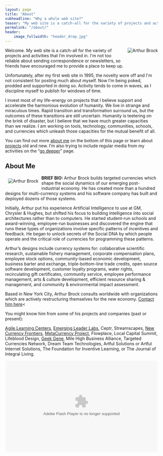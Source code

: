 ```yaml
---
layout: page
title: "About"
subheadline: "Why a whole web site?"
teaser: "My web site is a catch-all for the variety of projects and activities that I’m involved in. I'm not too reliable about sending correspondence or newsletters, so friends have encouraged me to provide a place to keep up…"
permalink: "/about/"
header:
    image_fullwidth: "header_drop.jpg"
---
```

<img alt="Arthur Brock" src="{{ site.urlimg }}Art_Brock_headshot.jpg" style="margin: 0 0 2rem 20px; float: right; ">

Welcome. My web site is a catch-all for the variety of projects and activities that I’m involved in. I'm not too reliable about sending correspondence or newsletters, so friends have encouraged me to provide a place to keep up.

Unfortunately, after my first web site in 1995, the novelty wore off and I'm not consistent for posting much about myself. Now I’m being poked, prodded and supported in doing so. Activity tends to come in waves, as I discipline myself to publish for windows of time.

I invest most of my life-energy on projects that I believe support and accelerate the harmonious evolution of humanity. We live in strange and miraculous times. Rapid transition and transformation surround us, but the outcomes of these transitions are still uncertain. Humanity is teetering on the brink of disaster, but I believe that we have much greater capacities than we realize. I am working on tools, technology, communities, schools, and currencies which unleash those capacities for the mutual benefit of all.

You can find out more <a href="#about">about me</a> on the bottom of this page or learn about <a href="/projects">projects</a> old and new. I’m also trying to include regular media from my activities on the “<a href="/deeper">go deeper</a>” page.


<a name="about"></a>

## About Me
<img alt="Arthur Brock" src="/sites/artbrock.com/files/Arthur_Brock_caricature.png" style="margin:10px; float:left; ">

<strong>BRIEF BIO: </strong>Arthur Brock builds targeted currencies which shape the social dynamics of our emerging post-industrial economy. He has created more than a hundred designs for multi-currency systems and his software company has built and deployed dozens of those systems.

Initially, Arthur put his experience Artificial Intelligence to use at GM, Chrysler &amp; Hughes, but shifted his focus to building intelligence into social architectures rather than to computers. He started student-run schools and award-winning, employee-run businesses and discovered the engine that runs these types of organizations involve specific patterns of incentives and feedback. He began to unlock secrets of the Social DNA by which people operate and the critical role of currencies for programming these patterns.

Arthur’s designs include currency systems for: collaborative scientific research, sustainable fishery management, corporate compensation plans, employee stock options, community-based economic development, business barter and exchange, triple-bottom-line trade credits, open source software development, customer loyalty programs, water rights, recirculating gift certificates, community service, employee performance management, arts &amp; culture development, efficient resource sharing &amp; management, and community &amp; environmental impact assessment.

Based in New York City, Arthur Brock consults worldwide with organizations which are actively restructuring themselves for the new economy. <a href="/contact">Contact him here</a><

You might know him from some of his projects and companies (past or present):

<a href="http://nyc.AgileLearningCenters.org">Agile Learning Centers</a>, <a href="http://EmergingLeaderLabs.org">Emerging Leader Labs</a>, Ceptr, Streamscapes,&nbsp;<a href="http://www.NewCurrencyFrontiers.com">New Currency Frontiers</a>,&nbsp;<a href="http://www.MetaCurrency.org">MetaCurrency Project</a>, Flowplace, Local Capital Summit, Lifeblood Design, <a href="http://geekgene.com">Geek Gene</a>, Mile High Business Alliance, Targeted Currencies Network, Dream Team Technologies, Artful Solutions or Artful Internet Solutions, The Foundation for Inventive Learning, or The Journal of Integral Living.

<p style="text-align: center;"><embed flashvars="host=picasaweb.google.com&amp;captions=1&amp;hl=en_US&amp;feat=flashalbum&amp;RGB=0x000000&amp;feed=http%3A%2F%2Fpicasaweb.google.com%2Fdata%2Ffeed%2Fapi%2Fuser%2Fartbrock%2Falbumid%2F5277445913242609889%3Falt%3Drss%26kind%3Dphoto%26hl%3Den_US" height="300" pluginspage="http://www.macromedia.com/go/getflashplayer" src="http://picasaweb.google.com/s/c/bin/slideshow.swf" type="application/x-shockwave-flash" width="500">
